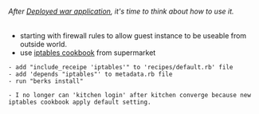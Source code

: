 ###### After [Deployed war application](https://github.com/boonchu/opslab/blob/vagrant1/vagrant/cheflab1/DEPLOY_APP.md), it's time to think about how to use it.
* starting with firewall rules to allow guest instance to be useable from outside world.
* use [iptables cookbook](https://supermarket.chef.io/cookbooks/iptables) from supermarket
```
- add "include_receipe 'iptables'" to 'recipes/default.rb' file
- add 'depends "iptables"' to metadata.rb file
- run "berks install"

- I no longer can 'kitchen login' after kitchen converge because new iptables cookbook apply default setting.

```
